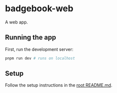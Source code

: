 # badgebook-web

A web app.

## Running the app

First, run the development server:

```bash
pnpm run dev # runs on localhost
```

## Setup

Follow the setup instructions in the [root README.md](../README.md#Setup).
